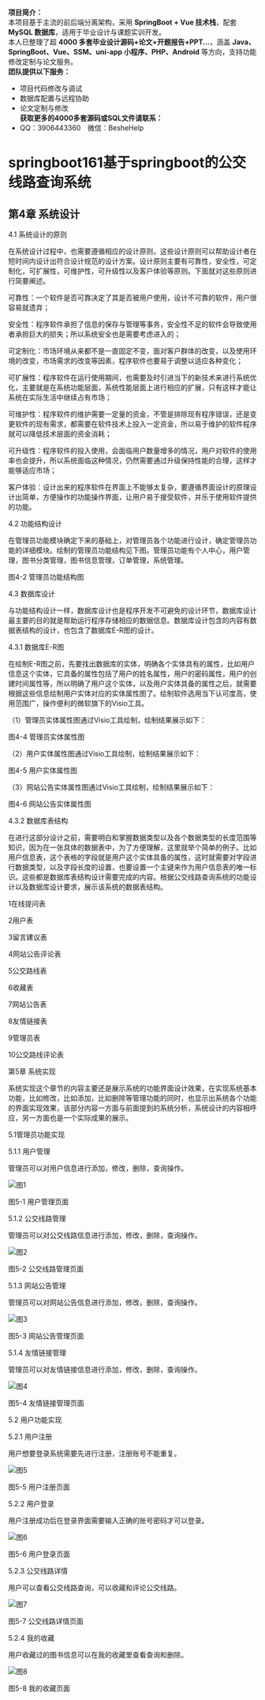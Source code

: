 **项目简介：**  
本项目基于主流的前后端分离架构，采用 **SpringBoot + Vue 技术栈**，配套 **MySQL 数据库**，适用于毕业设计与课题实训开发。  
本人已整理了超 **4000 多套毕业设计源码+论文+开题报告+PPT...**，涵盖 **Java、SpringBoot、Vue、SSM、uni-app 小程序、PHP、Android** 等方向，支持功能修改定制与论文服务。  
**团队提供以下服务：**  
- 项目代码修改与调试  
- 数据库配置与远程协助  
- 论文定制与修改  
**获取更多的4000多套源码或SQL文件请联系：**  
- QQ：3906443360 微信：BesheHelp


# springboot161基于springboot的公交线路查询系统

## 第4章 系统设计

4.1 系统设计的原则

在系统设计过程中，也需要遵循相应的设计原则，这些设计原则可以帮助设计者在短时间内设计出符合设计规范的设计方案。设计原则主要有可靠性，安全性，可定制化，可扩展性，可维护性，可升级性以及客户体验等原则。下面就对这些原则进行简要阐述。

可靠性：一个软件是否可靠决定了其是否被用户使用，设计不可靠的软件，用户很容易就遗弃；

安全性：程序软件承担了信息的保存与管理等事务，安全性不足的软件会导致使用者承担巨大的损失；所以系统安全也是需要考虑进入的；

可定制化：市场环境从来都不是一直固定不变，面对客户群体的改变，以及使用环境的改变，市场需求的改变等因素，程序软件也要易于调整以适应各种变化；

可扩展性：程序软件在运行使用期间，也需要及时引进当下的新技术来进行系统优化，主要就是在系统功能层面，系统性能层面上进行相应的扩展，只有这样才能让系统在实际生活中继续占有市场；

可维护性：程序软件的维护需要一定量的资金，不管是排除现有程序错误，还是变更软件的现有需求，都需要在软件技术上投入一定资金，所以易于维护的软件程序就可以降低技术层面的资金消耗；

可升级性：程序软件的投入使用，会面临用户数量增多的情况，用户对软件的使用率也会提升，所以系统面临这种情况，仍然需要通过升级保持性能的合理，这样才能够适应市场；

客户体验：设计出来的程序软件在界面上不能够太复杂，要遵循界面设计的原理设计出简单，方便操作的功能操作界面，让用户易于接受软件，并乐于使用软件提供的功能。

4.2 功能结构设计

在管理员功能模块确定下来的基础上，对管理员各个功能进行设计，确定管理员功能的详细模块。绘制的管理员功能结构见下图。管理员功能有个人中心，用户管理，图书分类管理，图书信息管理，订单管理，系统管理。

图4-2 管理员功能结构图

4.3 数据库设计

与功能结构设计一样，数据库设计也是程序开发不可避免的设计环节，数据库设计最主要的目的就是帮助运行程序存储相应的数据信息。数据库设计包含的内容有数据表结构的设计，也包含了数据库E-R图的设计。

4.3.1 数据库E-R图

在绘制E-R图之前，先要找出数据库的实体，明确各个实体具有的属性，比如用户信息这个实体，它具备的属性包括了用户的姓名属性，用户的密码属性，用户的创建时间属性等，所以明确了用户这个实体，以及用户实体具备的属性之后，就需要根据这些信息绘制用户实体对应的实体属性图了。绘制软件选用当下认可度高，使用范围广，操作便利的微软旗下的Visio工具。

（1）管理员实体属性图通过Visio工具绘制，绘制结果展示如下：

图4-4 管理员实体属性图

（2）用户实体属性图通过Visio工具绘制，绘制结果展示如下：

图4-5 用户实体属性图

（3）网站公告实体属性图通过Visio工具绘制，绘制结果展示如下：

图4-6 网站公告实体属性图

4.3.2 数据库表结构

在进行这部分设计之前，需要明白和掌握数据类型以及各个数据类型的长度范围等知识，因为在一张具体的数据表中，为了方便理解，这里就举个简单的例子。比如用户信息表，这个表格的字段就是用户这个实体具备的属性，这时就需要对字段进行数据类型，以及字段长度的设置，也要设置一个主键来作为用户信息表的唯一标识。这些都是数据库表结构设计需要完成的内容。根据公交线路查询系统的功能设计以及数据库设计要求，展示该系统的数据表结构。

1在线提问表

2用户表

3留言建议表

4网站公告评论表

5公交路线表

6收藏表

7网站公告表

8友情链接表

9管理员表

10公交路线评论表

第5章 系统实现

系统实现这个章节的内容主要还是展示系统的功能界面设计效果，在实现系统基本功能，比如修改，比如添加，比如删除等管理功能的同时，也显示出系统各个功能的界面实现效果，该部分内容一方面与前面提到的系统分析，系统设计的内容相呼应，另一方面也是一个实际成果的展示。

5.1管理员功能实现

5.1.1 用户管理

管理员可以对用户信息进行添加，修改，删除，查询操作。

![图1](images/image_0.png)

图5-1 用户管理页面

5.1.2 公交线路管理

管理员可以对公交线路信息进行添加，修改，删除，查询操作。

![图2](images/image_1.png)

图5-2 公交线路管理页面

5.1.3 网站公告管理

管理员可以对网站公告信息进行添加，修改，删除，查询操作。

![图3](images/image_2.png)

图5-3 网站公告管理页面

5.1.4 友情链接管理

管理员可以对友情链接信息进行添加，修改，删除，查询操作。

![图4](images/image_3.png)

图5-4 友情链接管理页面

5.2 用户功能实现

5.2.1 用户注册

用户想要登录系统需要先进行注册，注册账号不能重复。

![图5](images/image_4.png)

图5-5 用户注册页面

5.2.2 用户登录

用户注册成功后在登录界面需要输入正确的账号密码才可以登录。

![图6](images/image_5.png)

图5-6 用户登录页面

5.2.3 公交线路详情

用户可以查看公交线路查询，可以收藏和评论公交线路。

![图7](images/image_6.png)

图5-7 公交线路详情页面

5.2.4 我的收藏

用户收藏过的图书信息可以在我的收藏里查看查询和删除。

![图8](images/image_7.png)

图5-8 我的收藏页面

